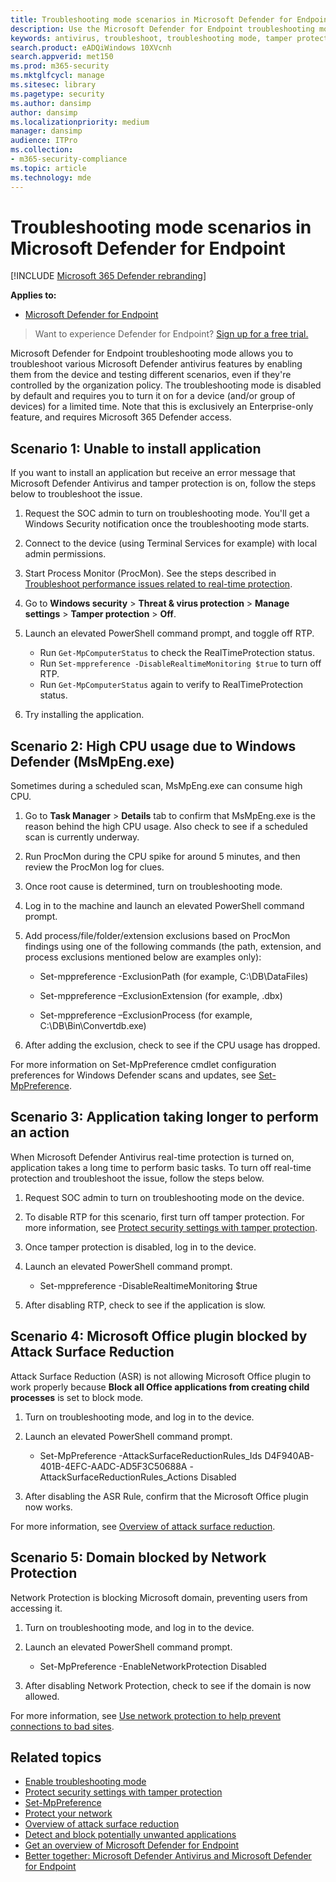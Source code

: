 ```yaml
---
title: Troubleshooting mode scenarios in Microsoft Defender for Endpoint
description: Use the Microsoft Defender for Endpoint troubleshooting mode to address various antivirus issues.
keywords: antivirus, troubleshoot, troubleshooting mode, tamper protection, compatibility
search.product: eADQiWindows 10XVcnh
search.appverid: met150
ms.prod: m365-security
ms.mktglfcycl: manage
ms.sitesec: library
ms.pagetype: security
ms.author: dansimp
author: dansimp
ms.localizationpriority: medium
manager: dansimp
audience: ITPro
ms.collection: 
- m365-security-compliance
ms.topic: article
ms.technology: mde
---
```


# Troubleshooting mode scenarios in Microsoft Defender for Endpoint

[!INCLUDE [Microsoft 365 Defender rebranding](../../includes/microsoft-defender.md)]

**Applies to:**
- [Microsoft Defender for Endpoint](https://go.microsoft.com/fwlink/p/?linkid=2154037)

> Want to experience Defender for Endpoint? [Sign up for a free trial.](https://www.microsoft.com/WindowsForBusiness/windows-atp?ocid=docs-wdatp-configureendpointsscript-abovefoldlink)


Microsoft Defender for Endpoint troubleshooting mode allows you to troubleshoot various Microsoft Defender antivirus features by enabling them from the device and testing different scenarios, even if they're controlled by the organization policy. The troubleshooting mode is disabled by default and requires you to turn it on for a device (and/or group of devices) for a limited time. Note that this is exclusively an Enterprise-only feature, and requires Microsoft 365 Defender access.

## Scenario 1: Unable to install application

If you want to install an application but receive an error message that Microsoft Defender Antivirus and tamper protection is on, follow the steps below to troubleshoot the issue.

1. Request the SOC admin to turn on troubleshooting mode. You'll get a Windows Security notification once the troubleshooting mode starts.  

2. Connect to the device (using Terminal Services for example) with local admin permissions.  

3. Start Process Monitor (ProcMon). See the steps described in [Troubleshoot performance issues related to real-time protection](troubleshoot-performance-issues.md).  

4. Go to **Windows security** > **Threat & virus protection** > **Manage settings** > **Tamper protection** > **Off**.  

5. Launch an elevated PowerShell command prompt, and toggle off RTP. 

    - Run `Get-MpComputerStatus` to check the RealTimeProtection status.
    - Run `Set-mppreference -DisableRealtimeMonitoring $true` to turn off RTP.
    - Run `Get-MpComputerStatus` again to verify to RealTimeProtection status.

6. Try installing the application.

## Scenario 2: High CPU usage due to Windows Defender (MsMpEng.exe)

Sometimes during a scheduled scan, MsMpEng.exe can consume high CPU.

1. Go to **Task Manager** > **Details** tab to confirm that MsMpEng.exe is the reason behind the high CPU usage. Also check to see if a scheduled scan is currently underway.

2. Run ProcMon during the CPU spike for around 5 minutes, and then review the ProcMon log for clues. 

3. Once root cause is determined, turn on troubleshooting mode. 

4. Log in to the machine and launch an elevated PowerShell command prompt. 

5. Add process/file/folder/extension exclusions based on ProcMon findings using one of the following commands (the path, extension, and process exclusions mentioned below are examples only): 

    - Set-mppreference -ExclusionPath (for example, C:\DB\DataFiles) 
    
    - Set-mppreference –ExclusionExtension (for example, .dbx) 
    
    - Set-mppreference –ExclusionProcess (for example, C:\DB\Bin\Convertdb.exe) 

6. After adding the exclusion, check to see if the CPU usage has dropped. 

For more information on Set-MpPreference cmdlet configuration preferences for Windows Defender scans and updates, see [Set-MpPreference](/powershell/module/defender/set-mppreference). 

## Scenario 3: Application taking longer to perform an action

When Microsoft Defender Antivirus real-time protection is turned on, application takes a long time to perform basic tasks. To turn off real-time protection and troubleshoot the issue, follow the steps below. 

1. Request SOC admin to turn on troubleshooting mode on the device. 

2. To disable RTP for this scenario, first turn off tamper protection. For more information, see [Protect security settings with tamper protection](prevent-changes-to-security-settings-with-tamper-protection.md). 

3. Once tamper protection is disabled, log in to the device. 

4. Launch an elevated PowerShell command prompt. 

    - Set-mppreference -DisableRealtimeMonitoring $true 

5. After disabling RTP, check to see if the application is slow. 

## Scenario 4: Microsoft Office plugin blocked by Attack Surface Reduction

Attack Surface Reduction (ASR) is not allowing Microsoft Office plugin to work properly because **Block all Office applications from creating child processes** is set to block mode. 

1. Turn on troubleshooting mode, and log in to the device. 

2. Launch an elevated PowerShell command prompt. 

    - Set-MpPreference -AttackSurfaceReductionRules_Ids D4F940AB-401B-4EFC-AADC-AD5F3C50688A -AttackSurfaceReductionRules_Actions Disabled 

3. After disabling the ASR Rule, confirm that the Microsoft Office plugin now works.

For more information, see [Overview of attack surface reduction](overview-attack-surface-reduction.md). 

## Scenario 5: Domain blocked by Network Protection

Network Protection is blocking Microsoft domain, preventing users from accessing it. 

1. Turn on troubleshooting mode, and log in to the device. 

2. Launch an elevated PowerShell command prompt. 

    - Set-MpPreference -EnableNetworkProtection Disabled 

3. After disabling Network Protection, check to see if the domain is now allowed. 

For more information, see [Use network protection to help prevent connections to bad sites](network-protection.md). 

## Related topics

- [Enable troubleshooting mode](enable-troubleshooting-mode.md)
- [Protect security settings with tamper protection](prevent-changes-to-security-settings-with-tamper-protection.md)
- [Set-MpPreference](/powershell/module/defender/set-mppreference)
- [Protect your network](network-protection.md)
- [Overview of attack surface reduction](overview-attack-surface-reduction.md)
- [Detect and block potentially unwanted applications](detect-block-potentially-unwanted-apps-microsoft-defender-antivirus.md)
- [Get an overview of Microsoft Defender for Endpoint](/microsoft-365/security/defender-endpoint/)
- [Better together: Microsoft Defender Antivirus and Microsoft Defender for Endpoint](why-use-microsoft-defender-antivirus.md)
